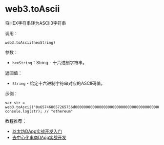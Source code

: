 # web3.toAscii

将HEX字符串转为ASCII3字符串

调用：
```
web3.toAscii(hexString)
```

参数：

- `hexString`：String - 十六进制字符串。

返回值：

- `String` - 给定十六进制字符串对应的ASCII码值。

示例：
```
var str = web3.toAscii("0x657468657265756d000000000000000000000000000000000000000000000000");
console.log(str); // "ethereum"
```

教程推荐：

- [以太坊DApp实战开发入门](http://xc.hubwiz.com/course/5a952991adb3847553d205d1?affid=github7878)
- [去中心化电商DApp实战开发](http://xc.hubwiz.com/course/5abbb7acc02e6b6a59171dd6?affid=github7878)
